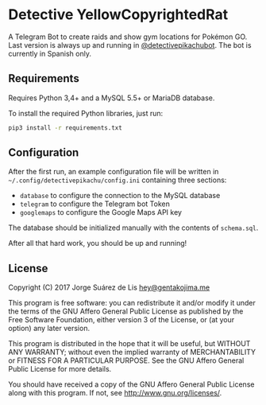 # Detective YellowCopyrightedRat

A Telegram Bot to create raids and show gym locations for Pokémon GO. Last version is always up and running in [@detectivepikachubot](https://t.me/detectivepikachubot). The bot is currently in Spanish only.

## Requirements

Requires Python 3,4+ and a MySQL 5.5+ or MariaDB database.

To install the required Python libraries, just run:

```bash
pip3 install -r requirements.txt
```

## Configuration

After the first run, an example configuration file will be written in `~/.config/detectivepikachu/config.ini` containing three sections:

* `database` to configure the connection to the MySQL database
* `telegram` to configure the Telegram bot Token
* `googlemaps` to configure the Google Maps API key

The database should be initialized manually with the contents of `schema.sql`.

After all that hard work, you should be up and running!

## License

Copyright (C) 2017 Jorge Suárez de Lis <hey@gentakojima.me>

This program is free software: you can redistribute it and/or modify it under the terms of the GNU Affero General Public License as published by the Free Software Foundation, either version 3 of the License, or (at your option) any later version.

This program is distributed in the hope that it will be useful, but WITHOUT ANY WARRANTY; without even the implied warranty of MERCHANTABILITY or FITNESS FOR A PARTICULAR PURPOSE. See the GNU Affero General Public License for more details.

You should have received a copy of the GNU Affero General Public License along with this program. If not, see <http://www.gnu.org/licenses/>.
